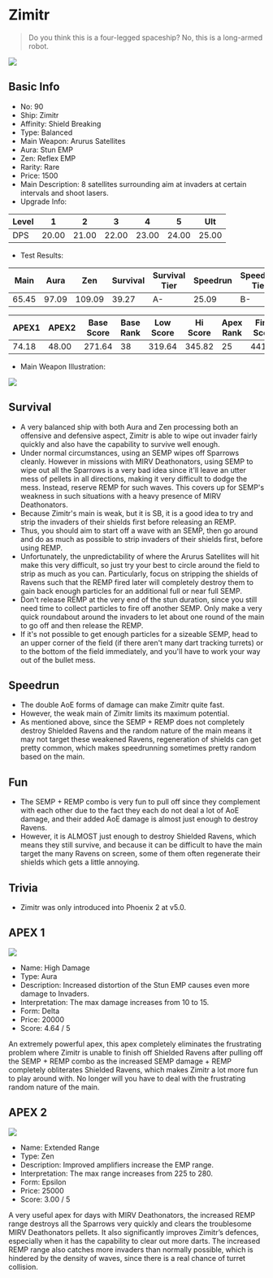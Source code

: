 # Zimitr

> Do you think this is a four-legged spaceship? No, this is a long-armed robot.

<img src="/ships/ship_90.png" style={{zoom:1}}/>

## Basic Info

- No: 90
- Ship: Zimitr
- Affinity: Shield Breaking
- Type: Balanced
- Main Weapon: Arurus Satellites
- Aura: Stun EMP
- Zen: Reflex EMP
- Rarity: Rare
- Price: 1500
- Main Description: 8 satellites surrounding aim at invaders at certain intervals and shoot lasers.
- Upgrade Info: 

| Level | 1 | 2 | 3 | 4 | 5 | Ult |
|--|--|--|--|--|--|--|
| DPS | 20.00 | 21.00 | 22.00 | 23.00 | 24.00 | 25.00 |

- Test Results: 

| Main | Aura | Zen | Survival | Survival Tier | Speedrun | Speedrun Tier | Fun | Fun Tier |
|--|--|--|--|--|--|--|--|--|
| 65.45 | 97.09 | 109.09 | 39.27 | A- | 25.09 | B- | 31.09 | B- |

| APEX1 | APEX2 | Base Score | Base Rank | Low Score | Hi Score | Apex Rank | Final Score | FinalRank |
|--|--|--|--|--|--|--|--|--|
| 74.18 | 48.00 | 271.64 | 38 | 319.64 | 345.82 | 25 | 441.27 | 37 |

- Main Weapon Illustration:

<img src="/illustration/main_90.gif" style={{zoom:1}}/>

## Survival

- A very balanced ship with both Aura and Zen processing both an offensive and defensive aspect, Zimitr is able to wipe out invader fairly quickly and also have the capability to survive well enough.
- Under normal circumstances, using an SEMP wipes off Sparrows cleanly. However in missions with MIRV Deathonators, using SEMP to wipe out all the Sparrows is a very bad idea since it'll leave an utter mess of pellets in all directions, making it very difficult to dodge the mess. Instead, reserve REMP for such waves. This covers up for SEMP's weakness in such situations with a heavy presence of MIRV Deathonators.
- Because Zimitr's main is weak, but it is SB, it is a good idea to try and strip the invaders of their shields first before releasing an REMP.
- Thus, you should aim to start off a wave with an SEMP, then go around and do as much as possible to strip invaders of their shields first, before using REMP.
- Unfortunately, the unpredictability of where the Arurus Satellites will hit make this very difficult, so just try your best to circle around the field to strip as much as you can. Particularly, focus on stripping the shields of Ravens such that the REMP fired later will completely destroy them to gain back enough particles for an additional full or near full SEMP.
- Don't release REMP at the very end of the stun duration, since you still need time to collect particles to fire off another SEMP. Only make a very quick roundabout around the invaders to let about one round of the main to go off and then release the REMP.
- If it's not possible to get enough particles for a sizeable SEMP, head to an upper corner of the field (if there aren't many dart tracking turrets) or to the bottom of the field immediately, and you'll have to work your way out of the bullet mess.

## Speedrun

- The double AoE forms of damage can make Zimitr quite fast.
- However, the weak main of Zimitr limits its maximum potential.
- As mentioned above, since the SEMP + REMP does not completely destroy Shielded Ravens and the random nature of the main means it may not target these weakened Ravens, regeneration of shields can get pretty common, which makes speedrunning sometimes pretty random based on the main.

## Fun

- The SEMP + REMP combo is very fun to pull off since they complement with each other due to the fact they each do not deal a lot of AoE damage, and their added AoE damage is almost just enough to destroy Ravens.
- However, it is ALMOST just enough to destroy Shielded Ravens, which means they still survive, and because it can be difficult to have the main target the many Ravens on screen, some of them often regenerate their shields which gets a little annoying.

## Trivia

- Zimitr was only introduced into Phoenix 2 at v5.0.

## APEX 1

<img src="/ships/ship_90_apex_1.png" style={{zoom:1}}/>

- Name: High Damage
- Type: Aura
- Description: Increased distortion of the Stun EMP causes even more damage to Invaders.
- Interpretation: The max damage increases from 10 to 15.
- Form: Delta
- Price: 20000
- Score: 4.64 / 5

An extremely powerful apex, this apex completely eliminates the frustrating problem where Zimitr is unable to finish off Shielded Ravens after pulling off the SEMP + REMP combo as the increased SEMP damage + REMP completely obliterates Shielded Ravens, which makes Zimitr a lot more fun to play around with. No longer will you have to deal with the frustrating random nature of the main.

## APEX 2

<img src="/ships/ship_90_apex_2.png" style={{zoom:1}}/>

- Name: Extended Range
- Type: Zen
- Description: Improved amplifiers increase the EMP range.
- Interpretation: The max range increases from 225 to 280.
- Form: Epsilon
- Price: 25000
- Score: 3.00 / 5

A very useful apex for days with MIRV Deathonators, the increased REMP range destroys all the Sparrows very quickly and clears the troublesome MIRV Deathonators pellets. It also significantly improves Zimitr’s defences, especially when it has the capability to clear out more darts. The increased REMP range also catches more invaders than normally possible, which is hindered by the density of waves, since there is a real chance of turret collision.
